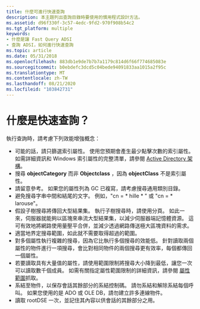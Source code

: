 ```yaml
---
title: 什麼可進行快速查詢
description: 本主題列出查詢目錄時要使用的慣用程式設計方法。
ms.assetid: d96f330f-3c57-4edc-9fd2-970f908b54c2
ms.tgt_platform: multiple
keywords:
- 什麼是讓 Fast Query ADSI
- 查詢 ADSI，如何進行快速查詢
ms.topic: article
ms.date: 05/31/2018
ms.openlocfilehash: 883db1e9de7b7b7a1179c814d6f66f774685083e
ms.sourcegitcommit: b0ebdefc3dcd5c04bede94091833aa1015a2f95c
ms.translationtype: MT
ms.contentlocale: zh-TW
ms.lasthandoff: 08/21/2020
ms.locfileid: "103842731"
---
```

# <a name="what-makes-a-fast-query"></a>什麼是快速查詢？

執行查詢時，請考慮下列效能增強概念：

-   可能的話，請只篩選索引屬性。 使用您預期會產生最少點擊次數的索引屬性。 如需詳細資訊和 Windows 索引屬性的完整清單，請參閱 [Active Directory 架構](/windows/desktop/ADSchema/active-directory-schema)。
-   搜尋 **objectCategory** 而非 **Objectclass** ，因為 **objectClass** 不是索引屬性。
-   請留意參考。 如果您的屬性列為 GC 已複寫，請考慮搜尋通用類別目錄。
-   避免搜尋字串中間和結尾的文字。 例如，"cn = \* hille \* " 或 "cn = \* larouse"。
-   假設子樹搜尋將傳回大型結果集。 執行子樹搜尋時，請使用分頁。 如此一來，伺服器就能夠以區塊來串流大型結果集，以減少伺服器端記憶體資源。 這可有效地將網路使用量壓平合併，並減少透過網路傳送極大區塊資料的需求。
-   適當地界定搜尋範圍，如此就不需要取得超過的範圍。
-   對多個屬性執行複雜的搜尋，因為它比執行多個搜尋的效能低。 針對讀取兩個屬性的物件進行一項搜尋，會比對相同物件的兩個搜尋更有效率，每個都傳回一個屬性。
-   若要讀取具有大量值的屬性，請使用範圍限制將搜尋大小降到最低，讓您一次可以讀取數千個成員。 如需有關指定屬性範圍限制的詳細資訊，請參閱 [屬性範圍](attribute-range-retrieval.md)抓取。
-   系結至物件，以保存會話其餘部分的系結控制碼。 請勿系結和解除系結每個呼叫。 如果您使用的是 ADO 或 OLE DB，請勿建立許多連線物件。
-   讀取 rootDSE 一次，並記住其內容以供會話的其餘部分之用。

 

 